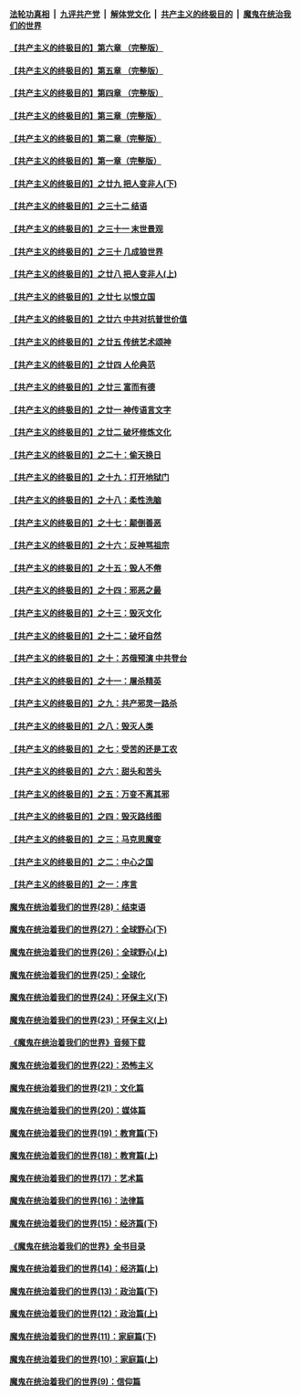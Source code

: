####  [法轮功真相](../../../../basic/blob/master/README.md?t=05040101) &nbsp;|&nbsp; [九评共产党](../../../../9ping.md/blob/master/README.md?t=05040101) &nbsp;|&nbsp; [解体党文化](../../../../jtdwh.md/blob/master/README.md?t=05040101)  &nbsp;|&nbsp; [共产主义的终极目的](../../../../gczydzjmd.md/blob/master/README.md?t=05040101) &nbsp;|&nbsp; [魔鬼在统治我们的世界](../../../../mgztzwmdsj.md/blob/master/README.md?t=05040101) 

#### [【共产主义的终极目的】第六章 （完整版）](../pages/nsc422/n11428913.md?t=05040101) 

#### [【共产主义的终极目的】第五章 （完整版）](../pages/nsc422/n11428912.md?t=05040101) 

#### [【共产主义的终极目的】第四章 （完整版）](../pages/nsc422/n11428907.md?t=05040101) 

#### [【共产主义的终极目的】第三章（完整版）](../pages/nsc422/n11428848.md?t=05040101) 

#### [【共产主义的终极目的】第二章（完整版）](../pages/nsc422/n11428831.md?t=05040101) 

#### [【共产主义的终极目的】第一章（完整版）](../pages/nsc422/n11417651.md?t=05040101) 

#### [【共产主义的终极目的】之廿九 把人变非人(下)](../pages/nsc422/n11344140.md?t=05040101) 

#### [【共产主义的终极目的】之三十二 结语](../pages/nsc422/n11360535.md?t=05040101) 

#### [【共产主义的终极目的】之三十一 末世景观](../pages/nsc422/n11351129.md?t=05040101) 

#### [【共产主义的终极目的】之三十 几成狼世界](../pages/nsc422/n11348280.md?t=05040101) 

#### [【共产主义的终极目的】之廿八 把人变非人(上)](../pages/nsc422/n11340492.md?t=05040101) 

#### [【共产主义的终极目的】之廿七 以恨立国](../pages/nsc422/n11336944.md?t=05040101) 

#### [【共产主义的终极目的】之廿六 中共对抗普世价值](../pages/nsc422/n11324785.md?t=05040101) 

#### [【共产主义的终极目的】之廿五 传统艺术颂神](../pages/nsc422/n11296396.md?t=05040101) 

#### [【共产主义的终极目的】之廿四 人伦典范](../pages/nsc422/n11296397.md?t=05040101) 

#### [【共产主义的终极目的】之廿三 富而有德](../pages/nsc422/n11283598.md?t=05040101) 

#### [【共产主义的终极目的】之廿一 神传语言文字](../pages/nsc422/n11263265.md?t=05040101) 

#### [【共产主义的终极目的】之廿二 破坏修炼文化](../pages/nsc422/n11245728.md?t=05040101) 

#### [【共产主义的终极目的】之二十：偷天换日](../pages/nsc422/n11238846.md?t=05040101) 

#### [【共产主义的终极目的】之十九：打开地狱门](../pages/nsc422/n11206376.md?t=05040101) 

#### [【共产主义的终极目的】之十八：柔性洗脑](../pages/nsc422/n11199994.md?t=05040101) 

#### [【共产主义的终极目的】之十七：颠倒善恶](../pages/nsc422/n11179782.md?t=05040101) 

#### [【共产主义的终极目的】之十六：反神骂祖宗](../pages/nsc422/n11166798.md?t=05040101) 

#### [【共产主义的终极目的】之十五：毁人不倦](../pages/nsc422/n11166792.md?t=05040101) 

#### [【共产主义的终极目的】之十四：邪恶之最](../pages/nsc422/n11150249.md?t=05040101) 

#### [【共产主义的终极目的】之十三：毁灭文化](../pages/nsc422/n11135227.md?t=05040101) 

#### [【共产主义的终极目的】之十二：破坏自然](../pages/nsc422/n11135214.md?t=05040101) 

#### [【共产主义的终极目的】之十：苏俄预演 中共登台](../pages/nsc422/n11118424.md?t=05040101) 

#### [【共产主义的终极目的】之十一：屠杀精英](../pages/nsc422/n11118442.md?t=05040101) 

#### [【共产主义的终极目的】之九：共产邪灵一路杀](../pages/nsc422/n11114139.md?t=05040101) 

#### [【共产主义的终极目的】之八：毁灭人类](../pages/nsc422/n11108503.md?t=05040101) 

#### [【共产主义的终极目的】之七：受苦的还是工农](../pages/nsc422/n11101809.md?t=05040101) 

#### [【共产主义的终极目的】之六：甜头和苦头](../pages/nsc422/n11096971.md?t=05040101) 

#### [【共产主义的终极目的】之五：万变不离其邪](../pages/nsc422/n11091285.md?t=05040101) 

#### [【共产主义的终极目的】之四：毁灭路线图](../pages/nsc422/n11086284.md?t=05040101) 

#### [【共产主义的终极目的】之三：马克思魔变](../pages/nsc422/n11061941.md?t=05040101) 

#### [【共产主义的终极目的】之二：中心之国](../pages/nsc422/n11047728.md?t=05040101) 

#### [【共产主义的终极目的】之一：序言](../pages/nsc422/n11086077.md?t=05040101) 

#### [魔鬼在统治着我们的世界(28)：结束语](../pages/nsc422/n10936246.md?t=05040101) 

#### [魔鬼在统治着我们的世界(27)：全球野心(下)](../pages/nsc422/n10928319.md?t=05040101) 

#### [魔鬼在统治着我们的世界(26)：全球野心(上)](../pages/nsc422/n10900318.md?t=05040101) 

#### [魔鬼在统治着我们的世界(25)：全球化](../pages/nsc422/n10788205.md?t=05040101) 

#### [魔鬼在统治着我们的世界(24)：环保主义(下)](../pages/nsc422/n10695307.md?t=05040101) 

#### [魔鬼在统治着我们的世界(23)：环保主义(上)](../pages/nsc422/n10688613.md?t=05040101) 

#### [《魔鬼在统治着我们的世界》音频下载](../pages/nsc422/n10635553.md?t=05040101) 

#### [魔鬼在统治着我们的世界(22)：恐怖主义](../pages/nsc422/n10614727.md?t=05040101) 

#### [魔鬼在统治着我们的世界(21)：文化篇](../pages/nsc422/n10597706.md?t=05040101) 

#### [魔鬼在统治着我们的世界(20)：媒体篇](../pages/nsc422/n10586579.md?t=05040101) 

#### [魔鬼在统治着我们的世界(19)：教育篇(下)](../pages/nsc422/n10564808.md?t=05040101) 

#### [魔鬼在统治着我们的世界(18)：教育篇(上)](../pages/nsc422/n10526970.md?t=05040101) 

#### [魔鬼在统治着我们的世界(17)：艺术篇](../pages/nsc422/n10499093.md?t=05040101) 

#### [魔鬼在统治着我们的世界(16)：法律篇](../pages/nsc422/n10485969.md?t=05040101) 

#### [魔鬼在统治着我们的世界(15)：经济篇(下)](../pages/nsc422/n10469975.md?t=05040101) 

#### [《魔鬼在统治着我们的世界》全书目录](../pages/nsc422/n10464261.md?t=05040101) 

#### [魔鬼在统治着我们的世界(14)：经济篇(上)](../pages/nsc422/n10457370.md?t=05040101) 

#### [魔鬼在统治着我们的世界(13)：政治篇(下)](../pages/nsc422/n10448270.md?t=05040101) 

#### [魔鬼在统治着我们的世界(12)：政治篇(上)](../pages/nsc422/n10444576.md?t=05040101) 

#### [魔鬼在统治着我们的世界(11)：家庭篇(下)](../pages/nsc422/n10440961.md?t=05040101) 

#### [魔鬼在统治着我们的世界(10)：家庭篇(上)](../pages/nsc422/n10435448.md?t=05040101) 

#### [魔鬼在统治着我们的世界(9)：信仰篇](../pages/nsc422/n10432159.md?t=05040101) 

